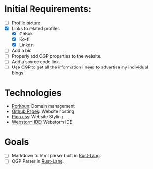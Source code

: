 # Initial Requirements:
- [ ] Profile picture
- [x] Links to related profiles
  - [x] Github
  - [x] Ko-fi
  - [x] Linkdin
- [ ] Add a bio
- [ ] Properly add OGP properties to the website.
- [ ] Add a source code link.
- [ ] Use OGP to get all the information i need to advertise my individual blogs.
# Technologies
- [Porkbun](https://porkbun.com/): Domain management
- [Github Pages](https://pages.github.com): Website hosting
- [Pico.css](https://picocss.com): Website Styling
- [Webstorm IDE](https://www.jetbrains.com/webstorm/): Webstorm IDE
# Goals
- [ ] Markdown to html parser built in [Rust-Lang](https://www.rust-lang.org).
- [ ] OGP Parser in [Rust-Lang](https://www.rust-lang.org).